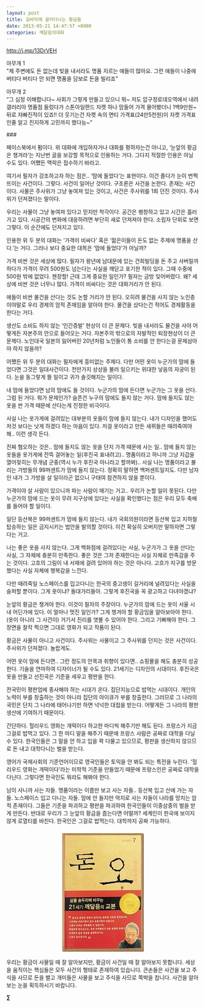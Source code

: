 ```yaml
---
layout: post
title: 길바닥에 굴러다니는 황금들
date: 2013-05-21 14:47:57 +0900
categories: 깨달음의대화
---
```

<http://j.mp/13DrVEH>



아무개 1  
"제 주변에도 돈 없는데 빚을 내서라도 명품 지르는 애들이 많아요. 그런 애들이 나중에 버티다 버티다 안 되면 명품을 담보로 돈을 빌리죠" 


  


아무개 2     
“그 심정 이해합니다~ 사회가 그렇게 만들고 있으니 뭐~ 저도 압구정로데오역에서 내려 갤러리아 명품점 들렀다가 스톤아일랜드 자켓 하나 맘들어 가격 물어봤더니 1백9만원~ 뒤로 자빠진적이 있죠!! 더 웃기는건 자켓 속의 면티 가격표(24만5천원)이 자켓 가격표인줄 알고 진지하게 고민까지 했다능~” 


  


\### 


  


페이스북에서 펌이다. 위 대화에 개입하자거나 대화를 평하자는건 아니고, ‘눈앞의 황금은 챙겨라’는 지난번 글을 보강할 목적으로 인용하는 거다. 그다지 적절한 인용은 아닐 수도 있다. 어쨌든 맥락은 접수하기 바라고.


  


여기서 필자가 강조하고자 하는 점은.. ‘맘에 들었다’는 표현이다. 이건 졸다가 눈이 번쩍 뜨이는 사건이다. 그렇다. 사건이 일어난 것이다. 구조론은 사건을 논한다. 존재는 사건이다. 사물은 주사위가 그냥 놓여져 있는 것이고, 사건은 주사위를 1회 던진 것이다. 주사위가 던져졌다는 말이다. 


  


우리는 사물이 그냥 놓여져 있다고 믿지만 착각이다. 공간은 팽창하고 있고 시간은 흘러가고 있다. 시공간의 변화에 대응하려면 부단히 새로 던져져야 한다. 소립자 단위로 보면 그렇다. 이 순간에도 던져지고 있다.


  


인용한 위 두 분의 대화는 ‘가격이 비싸다’ 혹은 ‘젊은이들이 돈도 없는 주제에 명품을 산다.’는 거다. 그러나 보다 중요한 대목은 ‘맘에 들었다’가 아닐까? 


  


가격 비싼 것은 세상에 많다. 필자가 왕년에 남대문에 있는 건희빌딩을 돈 주고 사버릴까 하다가 가격이 무려 500원도 넘는다는 사실을 깨닫고 포기한 적이 있다. 그때 수중에 500원 밖에 없었다. 젠장할! 근데 그게 중요한 일인가? 필자는 금방 잊어버렸다. 왜? 세상에 비싼 것은 너무나 많다. 가격이 비싸다는 것은 대화거리가 안 된다. 


  


애들이 비싼 물건을 산다는 것도 논할 거리가 안 된다. 오히려 물건을 사지 않는 노인층이야말로 우리 경제의 암적 존재임을 알아야 한다. 물건을 샀다는건 적어도 경제활동을 한다는 거다. 


  


생산도 소비도 하지 않는 ‘인간증발’ 현상이 더 큰 문제다. 빚을 내서라도 물건을 사야 어떻게든 자본주의 안으로 들어오는 거다. 자본주의 밖으로의 자발적인 퇴장현상이 더 큰 문제다. 노인대국 일본의 잃어버린 20년처럼 노인들이 통 소비를 안 한다는걸 문제삼아야 하지 않을까? 


  


어쨌든 위 두 분의 대화는 필자에게 흥미없는 주제다. 다만 어떤 옷이 누군가의 맘에 들었다면 그것은 일대사건이다. 천만가지 상상을 불러 일으키는 위대한 낳음의 자궁이 된다. 눈을 동그랗게 뜰 일이고 귀가 솔깃해지는 일이다. 


  


내 맘에 들었다면 남의 맘에도 들 것이다. 누군가의 맘에 든다면 누군가는 그 옷을 산다. 그럼 된 거다. 뭐가 문제인가? 슬픈건 누구의 맘에도 들지 않는 거다. 맘에 들지도 않는 옷을 싼 가격 때문에 산다는게 진정한 비극이다. 


  


사실 나는 옷가게에 걸려있는 대부분의 옷들이 맘에 들지 않는다. 내가 디자인을 했어도 저것 보다는 낫게 하겠다 하는 마음이 있다. 저걸 옷이라고 만든 새뀌들은 때려죽여야 해.. 이런 생각 든다. 


  


진짜 혐오하는 것은.. 맘에 들지도 않는 옷을 단지 가격 때문에 사는 일.. 맘에 들지 않는 옷들을 옷가게에 잔뜩 걸어놓는 일(후진국 표내려고).. 명품이라고 하니까 그냥 지갑을 열어젖히는 무개념 군중(역시 누가 후진국 아니라고 할까봐).. 사실 나는 명품이라고 불리는 가방들의 99퍼센트가 맘에 들지 않는다. 정확히 말하면 백퍼센트일지도. 다만 남자인 내가 그 가방을 살 일이라곤 없으니 구태여 참견하지 않을 뿐이다. 


  


가격이야 살 사람이 있으니까 파는 사람이 매기는 거고.. 우리가 논할 일이 못된다. 다만 누군가의 맘에 드는 옷이 무려 지구상에 있다는 사실을 확인했다는 점은 우리 모두 축배를 들어야 할 일이다. 


  


일단 등산복은 99퍼센트가 맘에 들지 않는다. 내가 국회의원이라면 등산복 입고 지하철 탑승하는 일은 금지시키는 법안을 발의할 것이다. 이건 확실히 오버지만 말하자면 그렇다는 거고. 


  


나는 좋은 옷을 사지 않는다. 그게 백화점에 걸려있다는 사실, 누군가가 그 옷을 산다는 사실, 그 자체에 충분히 만족한다. 좋은 것은 그저 존재한다는 사실 자체로 만족감을 주는 것이다. 고흐의 그림이 내 서재에 걸려 있어야 하는 것은 아니다. 고흐가 지구를 방문했다는 사실 자체에 행복감을 느낀다. 


  


다만 때려죽일 노스페이스를 입고다니는 한국의 중고생이 길거리에 널려있다는 사실을 슬퍼할 뿐이다. 그게 옷이냐? 돌대가리들아. 그렇게 후진국을 꼭 광고하고 다녀야겠냐? 


  


눈앞의 황금은 챙겨야 한다. 이것이 필자의 주장이다. 누군가의 맘에 드는 옷이 서울 시내 어딘가에 있다. 이 얼마나 멋진 일인가? 그게 챙겨야 할 황금임을 알아보아야 한다. (옷이 아니라 그 사건이) 거기서 진리를 엿볼 수 있어야 한다. 그리고 기뻐해야 한다. 그 장면을 찰칵 찍으면 그대로 영화가 되고 작품이 된다. 


  


황금은 사물이 아니고 사건이다. 주사위는 사물이고 그 주사위를 던지는 것은 사건이다. 주사위가 던져졌다. 놀랍게도. 


  


어떤 옷이 맘에 든다면.. 그런 정도의 안목과 취향이 있다면.. 쇼핑몰을 해도 충분히 성공한다. 기술을 연마하여 디자이너가 될 수도 있다. 21세기는 디자인의 시대이다. 후진국은 옷을 만들고 선진국은 기준을 세우고 평판을 한다. 



전국민이 평판업에 종사해야 하는 시대가 온다. 집단지능으로 밥먹는 시대이다. 개인의 노력이 부를 창출하는 것이 아니라 집단의 아이큐가 부를 창출한다. 그러므로 그 나라의 국민은 단지 그 나라에 태어나기만 하면 넉넉한 대접을 받는다. 어떻게든 그 나라의 평판생산에 기여하기 때문이다. 



간단하다. 헐리우드 영화는 개떡이다 하고한 마디씩 해주기만 해도 된다. 프랑스가 지금 그걸로 밥먹고 있다. 그 한 마디 말을 해주기 때문에 프랑스 사람은 공짜로 대학을 다닐 수 있다. 한국인들은 그 말을 안 하고 입을 꽉 다물고 있으므로, 평판을 생산하지 않으므로 돈 내고 대학다니는 벌을 받는다. 



영어가 국제사회의 기준언어이므로 영국인들은 토익을 안 봐도 되는 특전을 누린다. '헐리우드 영화는 개떡이다'라는 미학적 기준을 만들었기 때문에 프랑스인은 공짜로 대학을 다닌다. 그렇다면 한국인도 뭐라도 해봐야 한다.


  


남이 사니까 사는 자들. 명품이라는 이름만 보고 사는 자들.. 등산복 입고 산에 가는 자들. 노스페이스 입고 다니는 자들. 맘에 안 들지만 억지로 사는 자들이 나라를 망치는 암적 존재이다. 그들은 기준을 파괴하고 평판을 파괴하여 한국인들이 이중삼중의 벌을 받게 만든다. 반대로 우리가 그 눈앞의 황금을 줍는다면 어떨까? 세계인이 한국에 보이지 않게 로열티를 바친다. 한국인은 그걸로 밥먹는다. 대학까지 공짜 가능하다. 


  




 ###


  




<p align="center">
  <a href="?mid=DonOh"><img alt="345678.jpg" src="files/attach/images/198/727/315/55.JPG" /> <br /></a> 
  
  <p>
  </p>
  
  <p>
    우리는 황금이 사물일 때 잘 알아보지만, 황금이 사건일 때 잘 알아보지 못합니다. 세상을 움직이는 핵심들은 모두 사건의 형태로 존재하여 있습니다. 큰손들은 사건을 보고 주식을 사므로 돈을 벌고 개미들은 사물을 보고 주식을 사므로 쪽박을 찹니다. 사건을 알아보는 눈을 획득하시기 바랍니다.
  </p>
  
  <p>
  </p>
  
  <p>
  </p>
  
  <p>
    <b>∑</b> <br /><br />
  </p>
  
  <p>
  </p>
  
  <p>
  </p>
  
  <p>
  </p>
  
  <p>
  </p>
  
  <p>
  </p>
  
  <p>
  </p>
  
  <p>
  </p>
  
  <p>
  </p>
  
  <p>
  </p>
</p>